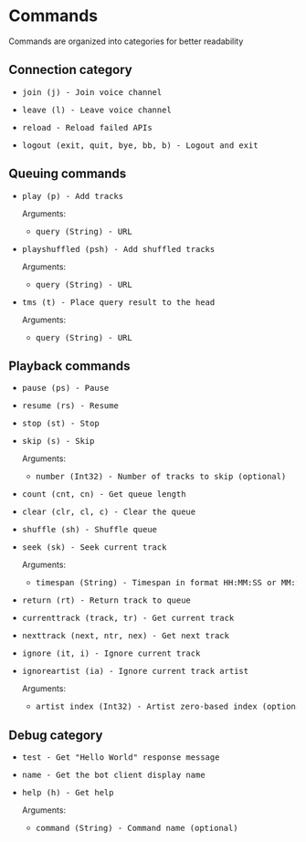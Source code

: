 # Commands

Commands are organized into categories for better readability

## Connection category

- <pre>join (j) - Join voice channel</pre>
- <pre>leave (l) - Leave voice channel</pre>
- <pre>reload - Reload failed APIs</pre>
- <pre>logout (exit, quit, bye, bb, b) - Logout and exit</pre>

## Queuing commands

- <pre>play (p) - Add tracks</pre>
    Arguments:
    - <pre>query (String) - URL</pre>
- <pre>playshuffled (psh) - Add shuffled tracks</pre>
    Arguments:
    - <pre>query (String) - URL</pre>
- <pre>tms (t) - Place query result to the head</pre>
    Arguments:
    - <pre>query (String) - URL</pre>

## Playback commands

- <pre>pause (ps) - Pause</pre>
- <pre>resume (rs) - Resume</pre>
- <pre>stop (st) - Stop</pre>
- <pre>skip (s) - Skip</pre>
    Arguments:
    - <pre>number (Int32) - Number of tracks to skip (optional)</pre>
- <pre>count (cnt, cn) - Get queue length</pre>
- <pre>clear (clr, cl, c) - Clear the queue</pre>
- <pre>shuffle (sh) - Shuffle queue</pre>
- <pre>seek (sk) - Seek current track</pre>
    Arguments:
    - <pre>timespan (String) - Timespan in format HH:MM:SS or MM:SS</pre>
- <pre>return (rt) - Return track to queue</pre>
- <pre>currenttrack (track, tr) - Get current track</pre>
- <pre>nexttrack (next, ntr, nex) - Get next track</pre>
- <pre>ignore (it, i) - Ignore current track</pre>
- <pre>ignoreartist (ia) - Ignore current track artist</pre>
    Arguments:
    - <pre>artist_index (Int32) - Artist zero-based index (optional)</pre>

## Debug category

- <pre>test - Get "Hello World" response message</pre>
- <pre>name - Get the bot client display name</pre>
- <pre>help (h) - Get help</pre>
    Arguments:
    - <pre>command (String) - Command name (optional)</pre>
